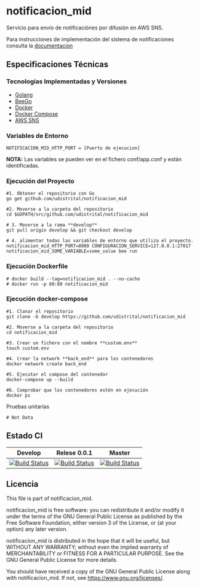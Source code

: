 # notificacion_mid
Servicio para envío de notificaciónes por difusión en AWS SNS.

Para instrucciones de implementación del sistema de notificaciones consulta la [documentacion](https://drive.google.com/file/d/1ZlXdKAyooyftamyCZX8Btmd5nhDR5YEX/view?usp=drivesdk)

## Especificaciones Técnicas

### Tecnologías Implementadas y Versiones
* [Golang](https://github.com/udistrital/introduccion_oas/blob/master/instalacion_de_herramientas/golang.md)
* [BeeGo](https://github.com/udistrital/introduccion_oas/blob/master/instalacion_de_herramientas/beego.md)
* [Docker](https://docs.docker.com/engine/install/ubuntu/)
* [Docker Compose](https://docs.docker.com/compose/)
* [AWS SNS](https://aws.amazon.com/es/sns/)

### Variables de Entorno
```shell
NOTIFICACION_MID_HTTP_PORT = [Puerto de ejecucion]
```
**NOTA:** Las variables se pueden ver en el fichero conf/app.conf y están identificadas.


### Ejecución del Proyecto
```shell
#1. Obtener el repositorio con Go
go get github.com/udistrital/notificacion_mid

#2. Moverse a la carpeta del repositorio
cd $GOPATH/src/github.com/udistrital/notificacion_mid

# 3. Moverse a la rama **develop**
git pull origin develop && git checkout develop

# 4. alimentar todas las variables de entorno que utiliza el proyecto.
notificacion_mid_HTTP_PORT=8080 CONFIGURACION_SERVICE=127.0.0.1:27017 notificacion_mid_SOME_VARIABLE=some_value bee run
```

### Ejecución Dockerfile
```shell
# docker build --tag=notificacion_mid . --no-cache
# docker run -p 80:80 notificacion_mid
```

### Ejecución docker-compose
```shell
#1. Clonar el repositorio
git clone -b develop https://github.com/udistrital/notificacion_mid

#2. Moverse a la carpeta del repositorio
cd notificacion_mid

#3. Crear un fichero con el nombre **custom.env**
touch custom.env

#4. Crear la network **back_end** para los contenedores
docker network create back_end

#5. Ejecutar el compose del contenedor
docker-compose up --build

#6. Comprobar que los contenedores estén en ejecución
docker ps
```

Pruebas unitarias
```shell
# Not Data
```
## Estado CI

| Develop | Relese 0.0.1 | Master |
| -- | -- | -- |
| [![Build Status](https://hubci.portaloas.udistrital.edu.co/api/badges/udistrital/notificacion_mid/status.svg?ref=refs/heads/develop)](https://hubci.portaloas.udistrital.edu.co/udistrital/notificacion_mid) |  [![Build Status](https://hubci.portaloas.udistrital.edu.co/api/badges/udistrital/notificacion_mid/status.svg?ref=refs/heads/release/0.0.1)](https://hubci.portaloas.udistrital.edu.co/udistrital/notificacion_mid) | [![Build Status](https://hubci.portaloas.udistrital.edu.co/api/badges/udistrital/notificacion_mid/status.svg)](https://hubci.portaloas.udistrital.edu.co/udistrital/notificacion_mid) |


## Licencia

This file is part of notificacion_mid.

notificacion_mid is free software: you can redistribute it and/or modify it under the terms of the GNU General Public License as published by the Free Software Foundation, either version 3 of the License, or (at your option) any later version.

notificacion_mid is distributed in the hope that it will be useful, but WITHOUT ANY WARRANTY; without even the implied warranty of MERCHANTABILITY or FITNESS FOR A PARTICULAR PURPOSE. See the GNU General Public License for more details.

You should have received a copy of the GNU General Public License along with notificacion_mid. If not, see https://www.gnu.org/licenses/.
